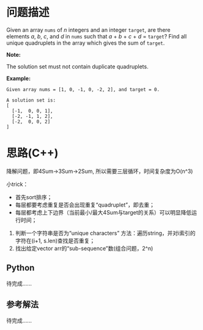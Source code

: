 # 问题描述

Given an array `nums` of *n* integers and an integer `target`, are there elements *a*, *b*, *c*, and *d* in `nums` such that *a* + *b* + *c* + *d* = `target`? Find all unique quadruplets in the array which gives the sum of `target`.

**Note:**

The solution set must not contain duplicate quadruplets.

**Example:**

```
Given array nums = [1, 0, -1, 0, -2, 2], and target = 0.

A solution set is:
[
  [-1,  0, 0, 1],
  [-2, -1, 1, 2],
  [-2,  0, 0, 2]
]
```



# 思路(C++)

降解问题，即4Sum->3Sum->2Sum, 所以需要三层循环，时间复杂度为O(n^3)

小trick：

- 首先sort排序；
- 每层都要考虑重复是否会出现重复“quadruplet”，即去重；
- 每层都考虑上下边界（当前最小/最大4Sum与target的关系）可以明显降低运行时间；



1. 判断一个字符串是否为“unique characters”
    方法：遍历string，并对i索引的字符在(i+1, s.len)查找是否重复；
2. 找出给定vector<string> arr的“sub-sequence”数(组合问题，2^n)
   ​

## Python

待完成......

## 参考解法

待完成......